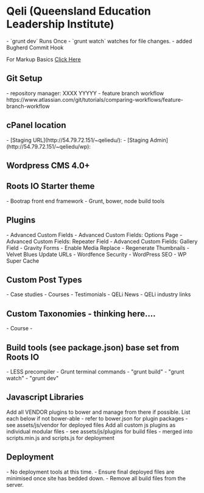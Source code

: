 <h1>Qeli (Queensland Education Leadership Institute)</h1>
- `grunt dev` Runs Once
- `grunt watch` watches for file changes.
- added Bugherd Commit Hook

For Markup Basics [Click Here](https://help.github.com/articles/markdown-basics/)

<h2>Git Setup</h2>
- repository manager: XXXX YYYYY
- feature branch workflow
https://www.atlassian.com/git/tutorials/comparing-workflows/feature-branch-workflow

<h2>cPanel location</h2>
- [Staging URL](http://54.79.72.151/~qeliedu/):
- [Staging Admin](http://54.79.72.151/~qeliedu/wp):

<h2>Wordpress CMS 4.0+</h2>

<h2>Roots IO Starter theme</h2>
- Bootrap front end framework
- Grunt, bower, node build tools

<h2>Plugins</h2>
- Advanced Custom Fields
- Advanced Custom Fields: Options Page
- Advanced Custom Fields: Repeater Field
- Advanced Custom Fields: Gallery Field
- Gravity Forms
- Enable Media Replace
- Regenerate Thumbnails
- Velvet Blues Update URLs
- Wordfence Security
- WordPress SEO
- WP Super Cache

<h2>Custom Post Types</h2>
- Case studies
- Courses
- Testimonials
- QELi News
- QELi industry links

<h2>Custom Taxonomies - thinking here....</h2>
- Course
	-

<h2>Build tools (see package.json) base set from Roots IO</h2>
- LESS precompiler
- Grunt terminal commands
	- "grunt build"
	- "grunt watch"
	- "grunt dev"

<h2>Javascript Libraries</h2>
Add all VENDOR plugins to bower and manage from there if possible. List each below if not bower-able
	- refer to bower.json for plugin packages
	- see assets/js/vendor for deployed files
Add all custom js plugins as individual modular files
	- see assets/js/plugins for build files
	- merged into scripts.min.js and scripts.js for deployment

<h2>Deployment</h2>
- No deployment tools at this time.
- Ensure final deployed files are minimised once site has bedded down.
- Remove all build files from the server.